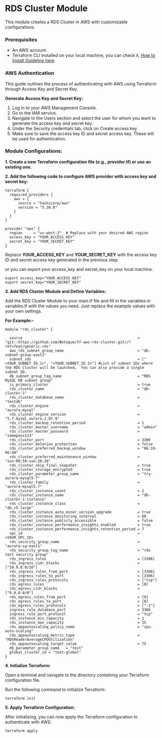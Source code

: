 # RDS Cluster Module

This module creates a RDS Cluster in AWS with customizable configurations.

### Prerequisites
- An AWS account.
- Terraform CLI installed on your local machine, you can check it, [How to Install Guideline here](https://developer.hashicorp.com/terraform/tutorials/aws-get-started/install-cli)

### AWS Authentication 
This guide outlines the process of authenticating with AWS using Terraform through Access Key and Secret Key.

**Generate Access Key and Secret Key:**
1. Log in to your AWS Management Console.
2. Go to the IAM service.
3. Navigate to the Users section and select the user for whom you want to generate the access key and secret key.
4. Under the Security credentials tab, click on Create access key.
5. Make sure to save the access key ID and secret access key. These will be used for authentication.

### Module Configurations:
 
**1. Create a new Terraform configuration file (e.g., provider.tf) or use an existing one.**

**2. Add the following code to configure AWS provider with access key and secret key:**

```
terraform {
  required_providers {
    aws = {
      source = "hashicorp/aws"
      version = "5.30.0"
    }
  }
}

provider "aws" {
  region     = "us-west-2"  # Replace with your desired AWS region
  access_key = "YOUR_ACCESS_KEY"
  secret_key = "YOUR_SECRET_KEY"
}
```
Replace **YOUR_ACCESS_KEY** and **YOUR_SECRET_KEY** with the access key ID and secret access key generated in the previous step.

or you can export your access_key and secret_key on your local machine.
```
export access_key="YOUR_ACCESS_KEY"
export secret_key="YOUR_SECRET_KEY"
```

**3. Add RDS Cluster Module and Define Variables:**


Add the RDS Cluster Module to your main.tf file and fill in the variables in variables.tf with the values you need. Just replace the example values with your own settings.

**For Example:-**

```
module "rds_cluster" {

  source                                                     = "git::https://github.com/Betaque/tf-aws-rds-cluster.git//?ref=feat/generic-rds"
  aws_rds_subnet_group_name                                  = "db-subnet-group-east1"
  subnet_ids                                                 = ["<YOUR_SUBNET_ID_1>", "<YOUR_SUBNET_ID_2>"] #List of subnet IDs where the RDS Cluster will be launched,  You can also provide a single subnet ID.
  db_subnet_group_tag_name                                   = "RDS MySQL DB subnet group"
  is_primary_cluster                                         = true
  rds_cluster_name                                           = "db-cluster-1"
  rds_cluster_database_name                                  = "testdb"
  rds_cluster_engine                                         = "aurora-mysql"
  rds_cluster_engine_version                                 = "5.7.mysql_aurora.2.07.9"
  rds_cluster_backup_retention_period                        = 1
  rds_cluster_master_username                                = "admin"
  rds_cluster_master_password                                = "somepass123"
  rds_cluster_port                                           = 3306
  rds_cluster_deletion_protection                            = false
  rds_cluster_preferred_backup_window                        = "06:19-06:49"
  rds_cluster_preferred_maintenance_window                   = "sun:09:58-sun:10:28"
  rds_cluster_skip_final_snapshot                            = true
  rds_cluster_storage_encrypted                              = true
  rds_cluster_parameter_group_name                           = "try-aurora-mysql5-7"
  rds_cluster_family                                         = "aurora-mysql5.7"
  rds_cluster_instance_count                                 = 2
  rds_cluster_instance_name                                  = "db-cluster-1-instance"
  rds_cluster_instance_class                                 = "db.r5.large"
  rds_cluster_instance_auto_minor_version_upgrade            = true
  rds_cluster_instance_monitoring_interval                   = 60
  rds_cluster_instance_publicly_accessible                   = false
  rds_cluster_instance_performance_insights_enabled          = true
  rds_cluster_instance_performance_insights_retention_period = 7
  vpc_id                                                     = <YOUR_VPC_ID>
  rds_security_group_name                                    = "aurora-sg-east1"
  rds_security_group_tag_name                                = "rds test security group"
  rds_ingress_rules                                          = [3306]
  rds_ingress_cidr_blocks                                    = ["10.0.0.0/16"]
  rds_ingress_rules_from_port                                = [3306]
  rds_ingress_rules_to_port                                  = [3306]
  rds_ingress_rules_protocols                                = ["tcp"]
  rds_egress_rules                                           = [0]
  rds_egress_cidr_blocks                                     = ["0.0.0.0/0"]
  rds_egress_rules_from_port                                 = [0]
  rds_egress_rules_to_port                                   = [0]
  rds_egress_rules_protocols                                 = ["-1"]
  ingress_rule_database_port                                 = 3306
  ingress_rule_port_protocol                                 = "tcp"
  rds_instance_min_capacity                                  = 1
  rds_instance_max_capacity                                  = 15
  rds_appautoscaling_policy_name                             = "cpu-auto-scaling"
  rds_appautoscaling_metric_type                             = "RDSReaderAverageCPUUtilization"
  rds_appautoscaling_target_value                            = 75
  db_parameter_group_name   = "test"
  global_cluster_id = "test-global"
}
```

**4. Initialize Terraform:** 

Open a terminal and navigate to the directory containing your Terraform configuration file.

Run the following command to initialize Terraform:
```
terraform init
```

**5. Apply Terraform Configuration:** 

After initializing, you can now apply the Terraform configuration to authenticate with AWS:
```
terraform apply
``` 
